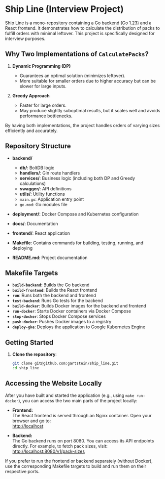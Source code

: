 # Ship Line (Interview Project)

Ship Line is a mono-repository containing a Go backend (Go 1.23) and a React frontend. It demonstrates how to calculate the distribution of packs to fulfill orders with minimal leftover. This project is specifically designed for interview purposes.

## Why Two Implementations of `CalculatePacks`?

1. **Dynamic Programming (DP)**
    - Guarantees an optimal solution (minimizes leftover).
    - More suitable for smaller orders due to higher accuracy but can be slower for large inputs.

2. **Greedy Approach**
    - Faster for large orders.
    - May produce slightly suboptimal results, but it scales well and avoids performance bottlenecks.

By having both implementations, the project handles orders of varying sizes efficiently and accurately.

## Repository Structure

- **backend/**
    - **db/**: BoltDB logic
    - **handlers/**: Gin route handlers
    - **services/**: Business logic (including both DP and Greedy calculations)
    - **swagger/**: API definitions
    - **utils/**: Utility functions
    - `main.go`: Application entry point
    - `go.mod`: Go modules file

- **deployment/**: Docker Compose and Kubernetes configuration
- **docs/**: Documentation
- **frontend/**: React application
- **Makefile**: Contains commands for building, testing, running, and deploying
- **README.md**: Project documentation

## Makefile Targets

- **`build-backend`**: Builds the Go backend
- **`build-frontend`**: Builds the React frontend
- **`run`**: Runs both the backend and frontend
- **`test-backend`**: Runs Go tests for the backend
- **`build-docker`**: Builds Docker images for the backend and frontend
- **`run-docker`**: Starts Docker containers via Docker Compose
- **`stop-docker`**: Stops Docker Compose services
- **`push-docker`**: Pushes Docker images to a registry
- **`deploy-gke`**: Deploys the application to Google Kubernetes Engine

## Getting Started

1. **Clone the repository**:
   ```bash
   git clone git@github.com:gartstein/ship_line.git
   cd ship_line

## Accessing the Website Locally

After you have built and started the application (e.g., using `make run-docker`), you can access the two main parts of the project locally:

- **Frontend:**  
  The React frontend is served through an Nginx container. Open your browser and go to:  
  [http://localhost](http://localhost:3000)

- **Backend:**  
  The Go backend runs on port 8080. You can access its API endpoints directly. For example, to fetch pack sizes, visit:  
  [http://localhost:8080/v1/pack-sizes](http://localhost:8080/v1/pack-sizes)

If you prefer to run the frontend or backend separately (without Docker), use the corresponding Makefile targets to build and run them on their respective ports.